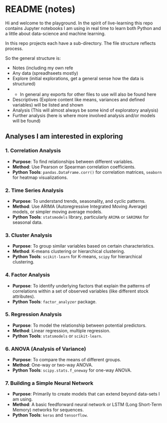 # README (notes)

Hi and welcome to the playground. In the spirit of live-learning this repo contains Jupyter notebooks I am using in real time to learn both Python and a little about data-science and machine learning. 

In this repo projects each have a sub-directory. The file structure reflects process. 

So the general structure is:

- Notes (including my own refe
- Any data (spreadhseets mostly)
- Explore (initial explorations, get a general sense how the data is structured)
- -  In general any exports for other files to use will also be found here
- Descriptives (Explore content like means, variances and defined variables) will be listed and shown
- Analysis (This will almost always be some kind of exploratory analysis)
- Further analysis (here is where more involved analysis and/or models will be found)

## Analyses I am interested in exploring

### 1. Correlation Analysis

- **Purpose**: To find relationships between different variables.
- **Method**: Use Pearson or Spearman correlation coefficients.
- **Python Tools**: `pandas.DataFrame.corr()` for correlation matrices, `seaborn` for heatmap visualizations.

### 2. Time Series Analysis

- **Purpose**: To understand trends, seasonality, and cyclic patterns.
- **Method**: Use ARIMA (Autoregressive Integrated Moving Average) models, or simpler moving average models.
- **Python Tools**: `statsmodels` library, particularly `ARIMA` or `SARIMAX` for seasonal data.

### 3. Cluster Analysis

- **Purpose**: To group similar variables based on certain characteristics.
- **Method**: K-means clustering or hierarchical clustering.
- **Python Tools**: `scikit-learn` for K-means, `scipy` for hierarchical clustering.

### 4. Factor Analysis

- **Purpose**: To identify underlying factors that explain the patterns of correlations within a set of observed variables (like different stock attributes).
- **Python Tools**: `factor_analyzer` package.

### 5. Regression Analysis

- **Purpose**: To model the relationship between potential predictors.
- **Method**: Linear regression, multiple regression.
- **Python Tools**: `statsmodels` or `scikit-learn`.

### 6. ANOVA (Analysis of Variance)

- **Purpose**: To compare the means of different groups.
- **Method**: One-way or two-way ANOVA.
- **Python Tools**: `scipy.stats.f_oneway` for one-way ANOVA.

### 7. Building a Simple Neural Network

- **Purpose**: Primarily to create models that can extend beyond data-sets I am using.
- **Method**: A basic feedforward neural network or LSTM (Long Short-Term Memory) networks for sequences.
- **Python Tools**: `keras` and `tensorflow`.

